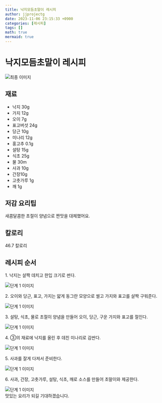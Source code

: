 ```yaml
---
title: 낙지모듬초말이 레시피
author: jjprojectg
date: 2023-11-06 23:15:33 +0900
categories: [레시피]
tags: []
math: true
mermaid: true
---
```

<meta name="og:type" content="website" />
<meta charset="UTF-8">
<div class="header">
<h1>낙지모듬초말이 레시피</h1>
</div>

<div class="container my-4">
<div class="row">
<div class="col-12 col-md-6">
<div class="recipe-image">
<img src="http://www.foodsafetykorea.go.kr/uploadimg/20200317/20200317112606_1584411966414.JPG" class="step-image" alt="최종 이미지">
</div>
</div>
<div class="col-12 col-md-6">
<div class="ingredients">
<h2>재료</h2>
<ul class='card'>
<li> 낙지 30g </li>
<li>  가지 12g </li>
<li>  오이 7g </li>
<li>  표고버섯 24g </li>
<li>  당근 10g </li>
<li>  미나리 12g </li>
<li>  홍고추 0.1g </li>
<li>  설탕 15g </li>
<li>  식초 25g </li>
<li>  물 30m  </li>
<li>  사과 10g </li>
<li>  간장10g </li>
<li>  고춧가루 1g </li>
<li>  깨 1g </li>

</ul>
</div>
</div>
<div class="col-12 col-md-6">
<div class="ingredients">
<h2>저감 요리팁</h2>
<div class='card'> 
<p >
새콤달콤한 초절이 양념으로 짠맛을 대체했어요.
</p>
</div>
</div>
<div class="ingredients">
<h2>칼로리</h2>
<div class='card'> 
<p>
46.7 칼로리
</p>
</div>
</div>
</div>
</div>

<h2 class="my-4">레시피 순서</h2>
<div class="card recipe-card">
<div class="card-body recipe-stesp">
<p class="card-text step-description">1. 낙지는 살짝 데치고 한입 크기로 썬다.</p>
<img src="http://www.foodsafetykorea.go.kr/uploadimg/20200317/20200317112625_1584411985737.JPG" alt="단계 1 이미지" class="step-image">
</div>
</div>

<div class="card recipe-card">
<div class="card-body recipe-stesp">
<p class="card-text step-description">2. 오이와 당근, 표고, 가지는 얇게 동그란 모양으로 썰고 가지와 표고를 살짝 구워준다.</p>
<img src="http://www.foodsafetykorea.go.kr/uploadimg/20200317/20200317112701_1584412021851.JPG" alt="단계 1 이미지" class="step-image">
</div>
</div>

<div class="card recipe-card">
<div class="card-body recipe-stesp">
<p class="card-text step-description">3. 설탕, 식초, 물로 초절이 양념을 만들어 오이, 당근, 구운 가지와 표고를 절인다.</p>
<img src="http://www.foodsafetykorea.go.kr/uploadimg/20200317/20200317112715_1584412035350.JPG" alt="단계 1 이미지" class="step-image">
</div>
</div>

<div class="card recipe-card">
<div class="card-body recipe-stesp">
<p class="card-text step-description">4. ③의 재료에 낙지를 올린 후 데친 미나리로 감싼다.</p>
<img src="http://www.foodsafetykorea.go.kr/uploadimg/20200317/20200317112726_1584412046615.JPG" alt="단계 1 이미지" class="step-image">
</div>
</div>

<div class="card recipe-card">
<div class="card-body recipe-stesp">
<p class="card-text step-description">5. 사과를 잘게 다져서 준비한다.</p>
<img src="http://www.foodsafetykorea.go.kr/uploadimg/20200317/20200317112749_1584412069535.JPG" alt="단계 1 이미지" class="step-image">
</div>
</div>

<div class="card recipe-card">
<div class="card-body recipe-stesp">
<p class="card-text step-description">6. 사과, 간장, 고춧가루, 설탕, 식초, 깨로 소스를 만들어 초말이와 제공한다.</p>
<img src="http://www.foodsafetykorea.go.kr/uploadimg/20200317/20200317112808_1584412088717.JPG" alt="단계 1 이미지" class="step-image">
</div>
</div>


</div>
맛있는 요리가 되길 기대하겠습니다.
